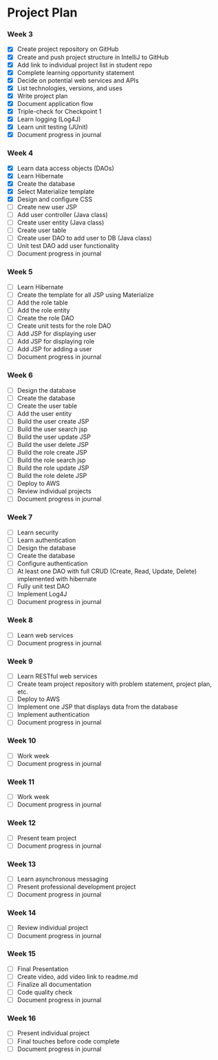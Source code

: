 # Project Plan

### Week 3
- [X] Create project repository on GitHub
- [X] Create and push project structure in IntelliJ to GitHub
- [X] Add link to individual project list in student repo
- [X] Complete learning opportunity statement
- [X] Decide on potential web services and APIs
- [X] List technologies, versions, and uses
- [X] Write project plan
- [X] Document application flow
- [X] Triple-check for Checkpoint 1
- [X] Learn logging (Log4J)
- [X] Learn unit testing (JUnit)
- [X] Document progress in journal

### Week 4
- [X] Learn data access objects (DAOs)
- [X] Learn Hibernate
- [X] Create the database
- [X] Select Materialize template
- [X] Design and configure CSS
- [ ] Create new user JSP
- [ ] Add user controller (Java class)
- [ ] Create user entity (Java class)
- [ ] Create user table
- [ ] Create user DAO to add user to DB (Java class)
- [ ] Unit test DAO add user functionality
- [ ] Document progress in journal

### Week 5

- [ ] Learn Hibernate
- [ ] Create the template for all JSP using Materialize
- [ ] Add the role table
- [ ] Add the role entity
- [ ] Create the role DAO
- [ ] Create unit tests for the role DAO
- [ ] Add JSP for displaying user
- [ ] Add JSP for displaying role
- [ ] Add JSP for adding a user
- [ ] Document progress in journal

### Week 6

- [ ] Design the database
- [ ] Create the database
- [ ] Create the user table
- [ ] Add the user entity
- [ ] Build the user create JSP
- [ ] Build the user search jsp
- [ ] Build the user update JSP
- [ ] Build the user delete JSP
- [ ] Build the role create JSP
- [ ] Build the role search jsp
- [ ] Build the role update JSP
- [ ] Build the role delete JSP
- [ ] Deploy to AWS
- [ ] Review individual projects
- [ ] Document progress in journal

### Week 7
- [ ] Learn security
- [ ] Learn authentication
- [ ] Design the database
- [ ] Create the database
- [ ] Configure authentication
- [ ] At least one DAO with full CRUD (Create, Read, Update, Delete) 
  implemented with hibernate
- [ ] Fully unit test DAO
- [ ] Implement Log4J
- [ ] Document progress in journal

### Week 8
- [ ] Learn web services
- [ ] Document progress in journal

### Week 9
- [ ] Learn RESTful web services
- [ ] Create team project repository with problem statement, project 
  plan, etc.
- [ ] Deploy to AWS
- [ ] Implement one JSP that displays data from the database
- [ ] Implement authentication
- [ ] Document progress in journal

### Week 10
- [ ] Work week
- [ ] Document progress in journal

### Week 11
- [ ] Work week
- [ ] Document progress in journal

### Week 12
- [ ] Present team project
- [ ] Document progress in journal

### Week 13
- [ ] Learn asynchronous messaging
- [ ] Present professional development project
- [ ] Document progress in journal

### Week 14
- [ ] Review individual project
- [ ] Document progress in journal

### Week 15
- [ ] Final Presentation
- [ ] Create video, add video link to readme.md
- [ ] Finalize all documentation
- [ ] Code quality check
- [ ] Document progress in journal

### Week 16
- [ ] Present individual project
- [ ] Final touches before code complete
- [ ] Document progress in journal